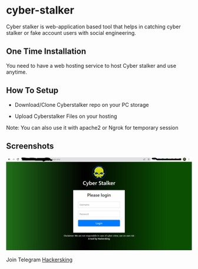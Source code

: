 # cyber-stalker
Cyber stalker is web-application based tool that helps in catching cyber stalker or fake account users with social engineering.



## One Time Installation

You need to have a web hosting service to host Cyber stalker and use anytime.
    
## How To Setup

- Download/Clone Cyberstalker repo on your PC storage

- Upload Cyberstalker Files on your hosting

Note: You can also use it with apache2 or Ngrok for temporary session

## Screenshots

![App Screenshot](https://github.com/kinghacker0/cyber-stalker/blob/main/Screenshot.jpg)



Join Telegram <a href="https://bio.site/hackersking.in">Hackersking</a>
